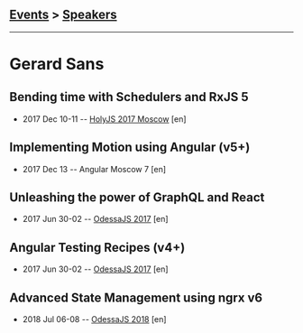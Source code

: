 ## [Events](../README.md) > [Speakers](../speakers.md)
---

# Gerard Sans

## Bending time with Schedulers and RxJS 5
- 2017 Dec 10-11 -- [HolyJS 2017 Moscow](https://www.youtube.com/watch?v=AL8dG1tuH40) [en]   
## Implementing Motion using Angular (v5+)
- 2017 Dec 13 -- Angular Moscow 7 [en]   
## Unleashing the power of GraphQL and React
- 2017 Jun 30-02 -- [OdessaJS 2017](https://www.youtube.com/watch?v=jWSnPo7mQlE) [en]   
## Angular Testing Recipes (v4+)
- 2017 Jun 30-02 -- [OdessaJS 2017](https://www.youtube.com/watch?v=DLSwaFKkEUs) [en]   
## Advanced State Management using ngrx v6
- 2018 Jul 06-08 -- [OdessaJS 2018](https://youtu.be/J3p2eO-ziBQ) [en]   
